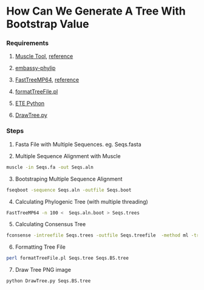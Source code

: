 
#  How Can We Generate A Tree With Bootstrap Value

### Requirements

1. [Muscle Tool](http://www.drive5.com/muscle/), [reference](http://www.ncbi.nlm.nih.gov/pubmed/15034147)

2. [embassy-phylip](http://emboss.sourceforge.net/apps/cvs/embassy/phylipnew/)

3. [FastTreeMP64](http://www.microbesonline.org/fasttree/#Install), [reference](http://mbe.oxfordjournals.org/content/26/7/1641.full)

4. [formatTreeFile.pl](https://github.com/minesh1291/Phylogeny-Utilities/blob/master/formatTreeFile.pl)

5. [ETE Python](http://etetoolkit.org/)

6. [DrawTree.py](https://github.com/minesh1291/Phylogeny-Utilities/blob/master/DrawTree.py)

### Steps

1. Fasta File with Multiple Sequences. eg. Seqs.fasta

2. Multiple Sequence Alignment with Muscle 
  
  ```bash
  muscle -in Seqs.fa -out Seqs.aln
  ```

3. Bootstraping Multiple Sequence Alignment

  ```bash
  fseqboot -sequence Seqs.aln -outfile Seqs.boot
  ```
  
4. Calculating Phylogenic Tree (with multiple threading)
  
  ```bash
  FastTreeMP64 -n 100 <  Seqs.aln.boot > Seqs.trees
  ```
  
5. Calculating Consensus Tree
  
  ```bash
  fconsense -intreefile Seqs.trees -outfile Seqs.treefile  -method ml -trout -treeprint Y -outtreefile Seqs.tree
  ```
  
6. Formatting Tree File
  
  ```bash
  perl formatTreeFile.pl Seqs.tree Seqs.BS.tree
  ```
  
7. Draw Tree PNG image
  
  ```bash
  python DrawTree.py Seqs.BS.tree
  ```
  

